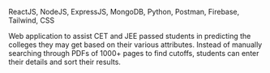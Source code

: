 ReactJS, NodeJS, ExpressJS, MongoDB, Python, Postman, Firebase, Tailwind, CSS


Web application to assist CET and JEE passed students in predicting the colleges they may get based on their
various attributes. Instead of manually searching through PDFs of 1000+ pages to find cutoffs, students can enter
their details and sort their results.

